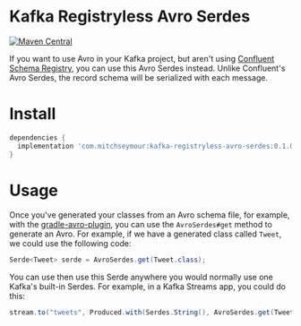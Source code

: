 # Kafka Registryless Avro Serdes
[![Maven Central](https://img.shields.io/maven-central/v/com.mitchseymour/kafka-registryless-avro-serdes.svg?label=Maven%20Central)](https://search.maven.org/search?q=g:%22com.mitchseymour%22%20AND%20a:%22kafka-registryless-avro-serdes%22)

If you want to use Avro in your Kafka project, but aren't using [Confluent Schema Registry][schema-registry], you can use this Avro Serdes instead. Unlike Confluent's Avro Serdes, the record schema will be serialized with each message.

[schema-registry]: https://docs.confluent.io/current/schema-registry

# Install
```groovy
dependencies {
  implementation 'com.mitchseymour:kafka-registryless-avro-serdes:0.1.0'
}
```

# Usage
Once you've generated your classes from an Avro schema file, for example, with the [gradle-avro-plugin][gradle-avro-plugin], you can use the `AvroSerdes#get` method to generate an Avro. For example, if we have a generated class called `Tweet`, we could use the following code:

```java
Serde<Tweet> serde = AvroSerdes.get(Tweet.class);
```

You can use then use this Serde anywhere you would normally use one Kafka's built-in Serdes. For example, in a Kafka Streams app, you could do this:

```java
stream.to("tweets", Produced.with(Serdes.String(), AvroSerdes.get(Tweet.class)));
```

[gradle-avro-plugin]: https://github.com/davidmc24/gradle-avro-plugin
